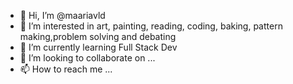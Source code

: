 - 👋 Hi, I’m @maariavld
- 👀 I’m interested in art, painting, reading, coding, baking, pattern making,problem solving and debating
- 🌱 I’m currently learning Full Stack Dev
- 💞️ I’m looking to collaborate on ...
- 📫 How to reach me ...

<!---
maariavld/maariavld is a ✨ special ✨ repository because its `README.md` (this file) appears on your GitHub profile.
You can click the Preview link to take a look at your changes.
--->
